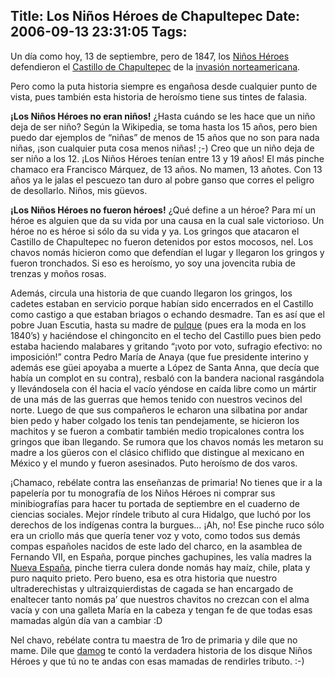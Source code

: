 Title: Los Niños Héroes de Chapultepec
Date: 2006-09-13 23:31:05
Tags: 
---
<p>Un día como hoy, 13 de septiembre, pero de 1847, los <a target="_blank" href="http://en.wikipedia.org/wiki/Ni%C3%B1os_H%C3%A9roes">Niños Héroes</a> defendieron el <a target="_blank" href="http://en.wikipedia.org/wiki/Castillo_de_Chapultepec">Castillo de Chapultepec</a> de la <a target="_blank" href="http://en.wikipedia.org/wiki/Mexican-American_War">invasión norteamericana</a>.</p>

<p>Pero como la puta historia siempre es engañosa desde cualquier punto de vista, pues también esta historia de heroísmo tiene sus tintes de falasia.</p>

<p><strong>¡Los Niños Héroes no eran niños!</strong> ¿Hasta cuándo se les hace que un niño deja de ser niño? Según la Wikipedia, se toma hasta los 15 años, pero bien puedo dar ejemplos de &#8220;niñas&#8221; de menos de 15 años que no son para nada niñas, ¡son cualquier puta cosa menos niñas! ;-) Creo que un niño deja de ser niño a los 12. ¡Los Niños Héroes tenían entre 13 y 19 años! El más pinche chamaco era Francisco Márquez, de 13 años. No mamen, 13 añotes. Con 13 años ya le jalas el pescuezo tan duro al pobre ganso que corres el peligro de desollarlo. Niños, mis güevos.</p>

<p><strong>¡Los Niños Héroes no fueron héroes!</strong> ¿Qué define a un héroe? Para mí un héroe es alguien que da su vida por una causa en la cual sale victorioso. Un héroe no es héroe si sólo da su vida y ya. Los gringos que atacaron el Castillo de Chapultepec no fueron detenidos por estos mocosos, nel. Los chavos nomás hicieron como que defendían el lugar y llegaron los gringos y fueron tronchados. Si eso es heroísmo, yo soy una jovencita rubia de trenzas y moños rosas.</p>

<p>Además, circula una historia de que cuando llegaron los gringos, los cadetes estaban en servicio porque habían sido encerrados en el Castillo como castigo a que estaban briagos o echando desmadre. Tan es así que el pobre Juan Escutia, hasta su madre de <a target="_blank" href="http://en.wikipedia.org/wiki/Pulque">pulque</a> (pues era la moda en los 1840&#8217;s) y haciéndose el chingoncito en el techo del Castillo pues bien pedo estaba haciendo malabares y gritando &#8220;¡voto por voto, sufragio efectivo: no imposición!&#8221; contra Pedro María de Anaya (que fue presidente interino y además ese güei apoyaba a muerte a López de Santa Anna, que decía que había un complot en su contra), resbaló con la bandera nacional rasgándola y llevándosela con él hacia el vacío yéndose en caída libre como un mártir de una más de las guerras que hemos tenido con nuestros vecinos del norte. Luego de que sus compañeros le echaron una silbatina por andar bien pedo y haber colgado los tenis tan pendejamente, se hicieron los machitos y se fueron a combatir también medio tropicalones contra los gringos que iban llegando. Se rumora que los chavos nomás les metaron su madre a los güeros con el clásico chiflido que distingue al mexicano en México y el mundo y fueron asesinados. Puto heroísmo de dos varos.</p>

<p>¡Chamaco, rebélate contra las enseñanzas de primaria! No tienes que ir a la papelería por tu monografía de los Niños Héroes ni comprar sus minibiografías para hacer tu portada de septiembre en el cuaderno de ciencias sociales. Mejor ríndele tributo al cura Hidalgo, que luchó por los derechos de los indígenas contra la burgues&#8230; ¡Ah, no! Ese pinche ruco sólo era un criollo más que quería tener voz y voto, como todos sus demás compas españoles nacidos de este lado del charco, en la asamblea de Fernando VII, en España, porque pinches gachupines, les valía madres la <a target="_blank" href="http://en.wikipedia.org/wiki/New_Spain">Nueva España</a>, pinche tierra culera donde nomás hay maíz, chile, plata y puro naquito prieto. Pero bueno, esa es otra historia que nuestro ultraderechistas y ultraizquierdistas de cagada se han encargado de enaltecer tanto nomás pa&#8217; que nuestros chavitos no crezcan con el alma vacía y con una galleta María en la cabeza y tengan fe de que todas esas mamadas algún día van a cambiar :D</p>

<p>Nel chavo, rebélate contra tu maestra de 1ro de primaria y dile que no mame. Dile que <a target="_blank" href="http://www.damog.net/gallery/v/moblog/Picture_14_002.jpg.html">damog</a> te contó la verdadera historia de los disque Niños Héroes y que tú no te andas con esas mamadas de rendirles tributo. :-)</p>
